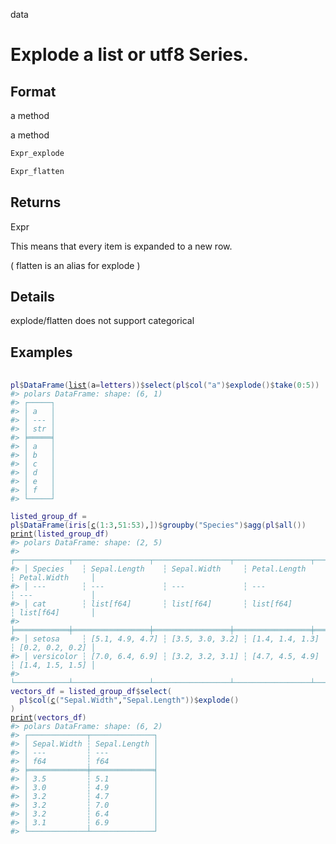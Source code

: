data

# Explode a list or utf8 Series.

## Format

a method

a method

```r
Expr_explode

Expr_flatten
```

## Returns

Expr

This means that every item is expanded to a new row.

( flatten is an alias for explode )

## Details

explode/flatten does not support categorical

## Examples

<pre class='r-example'> <code> <span class='r-in'><span></span></span>
<span class='r-in'><span><span class='va'>pl</span><span class='op'>$</span><span class='fu'>DataFrame</span><span class='op'>(</span><span class='fu'><a href='https://rdrr.io/r/base/list.html'>list</a></span><span class='op'>(</span>a<span class='op'>=</span><span class='va'>letters</span><span class='op'>)</span><span class='op'>)</span><span class='op'>$</span><span class='fu'>select</span><span class='op'>(</span><span class='va'>pl</span><span class='op'>$</span><span class='fu'>col</span><span class='op'>(</span><span class='st'>"a"</span><span class='op'>)</span><span class='op'>$</span><span class='fu'>explode</span><span class='op'>(</span><span class='op'>)</span><span class='op'>$</span><span class='fu'>take</span><span class='op'>(</span><span class='fl'>0</span><span class='op'>:</span><span class='fl'>5</span><span class='op'>)</span><span class='op'>)</span></span></span>
<span class='r-out co'><span class='r-pr'>#&gt;</span> polars DataFrame: shape: (6, 1)</span>
<span class='r-out co'><span class='r-pr'>#&gt;</span> ┌─────┐</span>
<span class='r-out co'><span class='r-pr'>#&gt;</span> │ a   │</span>
<span class='r-out co'><span class='r-pr'>#&gt;</span> │ --- │</span>
<span class='r-out co'><span class='r-pr'>#&gt;</span> │ str │</span>
<span class='r-out co'><span class='r-pr'>#&gt;</span> ╞═════╡</span>
<span class='r-out co'><span class='r-pr'>#&gt;</span> │ a   │</span>
<span class='r-out co'><span class='r-pr'>#&gt;</span> │ b   │</span>
<span class='r-out co'><span class='r-pr'>#&gt;</span> │ c   │</span>
<span class='r-out co'><span class='r-pr'>#&gt;</span> │ d   │</span>
<span class='r-out co'><span class='r-pr'>#&gt;</span> │ e   │</span>
<span class='r-out co'><span class='r-pr'>#&gt;</span> │ f   │</span>
<span class='r-out co'><span class='r-pr'>#&gt;</span> └─────┘</span>
<span class='r-in'><span></span></span>
<span class='r-in'><span><span class='va'>listed_group_df</span> <span class='op'>=</span>  <span class='va'>pl</span><span class='op'>$</span><span class='fu'>DataFrame</span><span class='op'>(</span><span class='va'>iris</span><span class='op'>[</span><span class='fu'><a href='https://rdrr.io/r/base/c.html'>c</a></span><span class='op'>(</span><span class='fl'>1</span><span class='op'>:</span><span class='fl'>3</span>,<span class='fl'>51</span><span class='op'>:</span><span class='fl'>53</span><span class='op'>)</span>,<span class='op'>]</span><span class='op'>)</span><span class='op'>$</span><span class='fu'>groupby</span><span class='op'>(</span><span class='st'>"Species"</span><span class='op'>)</span><span class='op'>$</span><span class='fu'>agg</span><span class='op'>(</span><span class='va'>pl</span><span class='op'>$</span><span class='fu'>all</span><span class='op'>(</span><span class='op'>)</span><span class='op'>)</span></span></span>
<span class='r-in'><span><span class='fu'><a href='https://rdrr.io/r/base/print.html'>print</a></span><span class='op'>(</span><span class='va'>listed_group_df</span><span class='op'>)</span></span></span>
<span class='r-out co'><span class='r-pr'>#&gt;</span> polars DataFrame: shape: (2, 5)</span>
<span class='r-out co'><span class='r-pr'>#&gt;</span> ┌────────────┬─────────────────┬─────────────────┬─────────────────┬─────────────────┐</span>
<span class='r-out co'><span class='r-pr'>#&gt;</span> │ Species    ┆ Sepal.Length    ┆ Sepal.Width     ┆ Petal.Length    ┆ Petal.Width     │</span>
<span class='r-out co'><span class='r-pr'>#&gt;</span> │ ---        ┆ ---             ┆ ---             ┆ ---             ┆ ---             │</span>
<span class='r-out co'><span class='r-pr'>#&gt;</span> │ cat        ┆ list[f64]       ┆ list[f64]       ┆ list[f64]       ┆ list[f64]       │</span>
<span class='r-out co'><span class='r-pr'>#&gt;</span> ╞════════════╪═════════════════╪═════════════════╪═════════════════╪═════════════════╡</span>
<span class='r-out co'><span class='r-pr'>#&gt;</span> │ setosa     ┆ [5.1, 4.9, 4.7] ┆ [3.5, 3.0, 3.2] ┆ [1.4, 1.4, 1.3] ┆ [0.2, 0.2, 0.2] │</span>
<span class='r-out co'><span class='r-pr'>#&gt;</span> │ versicolor ┆ [7.0, 6.4, 6.9] ┆ [3.2, 3.2, 3.1] ┆ [4.7, 4.5, 4.9] ┆ [1.4, 1.5, 1.5] │</span>
<span class='r-out co'><span class='r-pr'>#&gt;</span> └────────────┴─────────────────┴─────────────────┴─────────────────┴─────────────────┘</span>
<span class='r-in'><span><span class='va'>vectors_df</span> <span class='op'>=</span> <span class='va'>listed_group_df</span><span class='op'>$</span><span class='fu'>select</span><span class='op'>(</span></span></span>
<span class='r-in'><span>  <span class='va'>pl</span><span class='op'>$</span><span class='fu'>col</span><span class='op'>(</span><span class='fu'><a href='https://rdrr.io/r/base/c.html'>c</a></span><span class='op'>(</span><span class='st'>"Sepal.Width"</span>,<span class='st'>"Sepal.Length"</span><span class='op'>)</span><span class='op'>)</span><span class='op'>$</span><span class='fu'>explode</span><span class='op'>(</span><span class='op'>)</span></span></span>
<span class='r-in'><span><span class='op'>)</span></span></span>
<span class='r-in'><span><span class='fu'><a href='https://rdrr.io/r/base/print.html'>print</a></span><span class='op'>(</span><span class='va'>vectors_df</span><span class='op'>)</span></span></span>
<span class='r-out co'><span class='r-pr'>#&gt;</span> polars DataFrame: shape: (6, 2)</span>
<span class='r-out co'><span class='r-pr'>#&gt;</span> ┌─────────────┬──────────────┐</span>
<span class='r-out co'><span class='r-pr'>#&gt;</span> │ Sepal.Width ┆ Sepal.Length │</span>
<span class='r-out co'><span class='r-pr'>#&gt;</span> │ ---         ┆ ---          │</span>
<span class='r-out co'><span class='r-pr'>#&gt;</span> │ f64         ┆ f64          │</span>
<span class='r-out co'><span class='r-pr'>#&gt;</span> ╞═════════════╪══════════════╡</span>
<span class='r-out co'><span class='r-pr'>#&gt;</span> │ 3.5         ┆ 5.1          │</span>
<span class='r-out co'><span class='r-pr'>#&gt;</span> │ 3.0         ┆ 4.9          │</span>
<span class='r-out co'><span class='r-pr'>#&gt;</span> │ 3.2         ┆ 4.7          │</span>
<span class='r-out co'><span class='r-pr'>#&gt;</span> │ 3.2         ┆ 7.0          │</span>
<span class='r-out co'><span class='r-pr'>#&gt;</span> │ 3.2         ┆ 6.4          │</span>
<span class='r-out co'><span class='r-pr'>#&gt;</span> │ 3.1         ┆ 6.9          │</span>
<span class='r-out co'><span class='r-pr'>#&gt;</span> └─────────────┴──────────────┘</span>
 </code></pre>